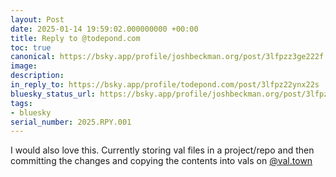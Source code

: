```yaml
---
layout: Post
date: 2025-01-14 19:59:02.000000000 +00:00
title: Reply to @todepond.com
toc: true
canonical: https://bsky.app/profile/joshbeckman.org/post/3lfpzz3ge222f
image:
description:
in_reply_to: https://bsky.app/profile/todepond.com/post/3lfpz22ynx22s
bluesky_status_url: https://bsky.app/profile/joshbeckman.org/post/3lfpzz3ge222f
tags:
- bluesky
serial_number: 2025.RPY.001
---
```

I would also love this. Currently storing val files in a project/repo and then committing the changes and copying the contents into vals on  [@val.town](https://bsky.app/profile/did:plc:a2rdzfdxkjwerrfrpbwcipb2)
